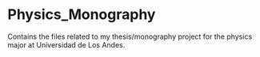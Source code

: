 # Physics_Monography
Contains the files related to my thesis/monography project for the physics major at Universidad de Los Andes.
